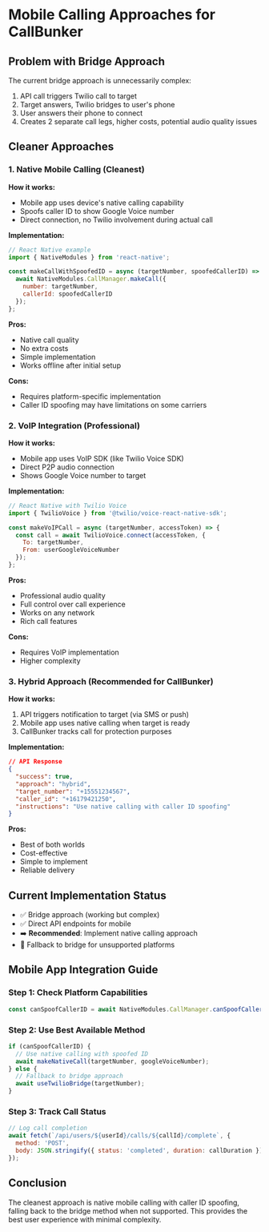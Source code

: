 # Mobile Calling Approaches for CallBunker

## Problem with Bridge Approach
The current bridge approach is unnecessarily complex:
1. API call triggers Twilio call to target
2. Target answers, Twilio bridges to user's phone  
3. User answers their phone to connect
4. Creates 2 separate call legs, higher costs, potential audio quality issues

## Cleaner Approaches

### 1. Native Mobile Calling (Cleanest)
**How it works:**
- Mobile app uses device's native calling capability
- Spoofs caller ID to show Google Voice number
- Direct connection, no Twilio involvement during actual call

**Implementation:**
```javascript
// React Native example
import { NativeModules } from 'react-native';

const makeCallWithSpoofedID = async (targetNumber, spoofedCallerID) => {
  await NativeModules.CallManager.makeCall({
    number: targetNumber,
    callerId: spoofedCallerID
  });
};
```

**Pros:**
- Native call quality
- No extra costs
- Simple implementation
- Works offline after initial setup

**Cons:**
- Requires platform-specific implementation
- Caller ID spoofing may have limitations on some carriers

### 2. VoIP Integration (Professional)
**How it works:**
- Mobile app uses VoIP SDK (like Twilio Voice SDK)
- Direct P2P audio connection
- Shows Google Voice number to target

**Implementation:**
```javascript
// React Native with Twilio Voice
import { TwilioVoice } from '@twilio/voice-react-native-sdk';

const makeVoIPCall = async (targetNumber, accessToken) => {
  const call = await TwilioVoice.connect(accessToken, {
    To: targetNumber,
    From: userGoogleVoiceNumber
  });
};
```

**Pros:**
- Professional audio quality
- Full control over call experience
- Works on any network
- Rich call features

**Cons:**
- Requires VoIP implementation
- Higher complexity

### 3. Hybrid Approach (Recommended for CallBunker)
**How it works:**
1. API triggers notification to target (via SMS or push)
2. Mobile app uses native calling when target is ready
3. CallBunker tracks call for protection purposes

**Implementation:**
```json
// API Response
{
  "success": true,
  "approach": "hybrid",
  "target_number": "+15551234567",
  "caller_id": "+16179421250",
  "instructions": "Use native calling with caller ID spoofing"
}
```

**Pros:**
- Best of both worlds
- Cost-effective
- Simple to implement
- Reliable delivery

## Current Implementation Status

- ✅ Bridge approach (working but complex)
- ✅ Direct API endpoints for mobile
- ➡️ **Recommended**: Implement native calling approach
- 🔄 Fallback to bridge for unsupported platforms

## Mobile App Integration Guide

### Step 1: Check Platform Capabilities
```javascript
const canSpoofCallerID = await NativeModules.CallManager.canSpoofCallerID();
```

### Step 2: Use Best Available Method
```javascript
if (canSpoofCallerID) {
  // Use native calling with spoofed ID
  await makeNativeCall(targetNumber, googleVoiceNumber);
} else {
  // Fallback to bridge approach
  await useTwilioBridge(targetNumber);
}
```

### Step 3: Track Call Status
```javascript
// Log call completion
await fetch(`/api/users/${userId}/calls/${callId}/complete`, {
  method: 'POST',
  body: JSON.stringify({ status: 'completed', duration: callDuration })
});
```

## Conclusion

The cleanest approach is native mobile calling with caller ID spoofing, falling back to the bridge method when not supported. This provides the best user experience with minimal complexity.